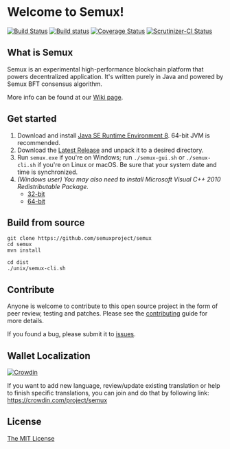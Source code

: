 # Welcome to Semux!

[![Build Status](https://travis-ci.org/semuxproject/semux.svg?branch=develop)](https://travis-ci.org/semuxproject/semux)
[![Build status](https://ci.appveyor.com/api/projects/status/y0kgfqch4u79er1k?svg=true)](https://ci.appveyor.com/project/semux/semux)
[![Coverage Status](https://coveralls.io/repos/github/semuxproject/semux/badge.svg?branch=develop)](https://coveralls.io/github/semuxproject/semux)
[![Scrutinizer-CI Status](https://scrutinizer-ci.com/g/semuxproject/semux/badges/quality-score.png?b=develop)](https://scrutinizer-ci.com/g/semuxproject/semux/)

## What is Semux

Semux is an experimental high-performance blockchain platform that powers decentralized application. It's written purely in Java and powered by Semux BFT consensus algorithm.

More info can be found at our [Wiki page](https://github.com/semuxproject/semux/wiki).


## Get started

1. Download and install [Java SE Runtime Environment 8](http://www.oracle.com/technetwork/java/javase/downloads/jre8-downloads-2133155.html). 64-bit JVM is recommended.
2. Download the [Latest Release](https://github.com/semuxproject/semux/releases) and unpack it to a desired directory.
3. Run ``semux.exe`` if you're on Windows; run ``./semux-gui.sh`` or ``./semux-cli.sh`` if you're on Linux or macOS. Be sure that your system date and time is synchronized.
4. *(Windows user) You may also need to install Microsoft Visual C++ 2010 Redistributable Package.*
    - [32-bit](http://www.microsoft.com/en-us/download/details.aspx?id=5555)
    - [64-bit](https://www.microsoft.com/en-us/download/details.aspx?id=14632)


## Build from source

```
git clone https://github.com/semuxproject/semux
cd semux
mvn install

cd dist
./unix/semux-cli.sh
```


## Contribute

Anyone is welcome to contribute to this open source project in the form of peer review, testing and patches. Please see the [contributing](./.github/contributing.md) guide for more details.

If you found a bug, please submit it to [issues](https://github.com/semuxproject/semux/issues).


## Wallet Localization

[![Crowdin](https://d322cqt584bo4o.cloudfront.net/semux/localized.svg)](https://crowdin.com/project/semux)

If you want to add new language, review/update existing translation or help to finish specific translations, you can join and do that by following link:
https://crowdin.com/project/semux


## License

[The MIT License](./LICENSE)
